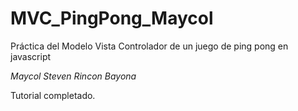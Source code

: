 # MVC_PingPong_Maycol
Práctica del Modelo Vista Controlador de un juego de ping pong en javascript

*Maycol Steven Rincon Bayona*  

Tutorial completado.
